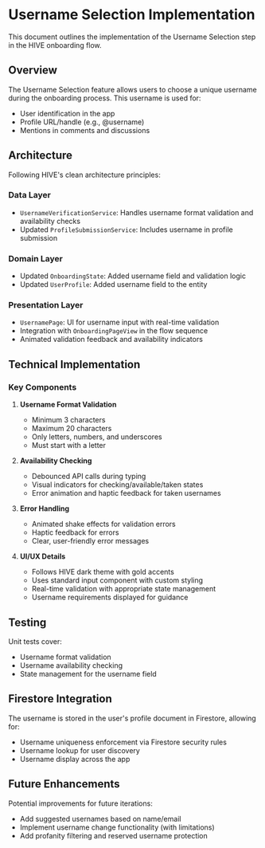 # Username Selection Implementation

This document outlines the implementation of the Username Selection step in the HIVE onboarding flow.

## Overview

The Username Selection feature allows users to choose a unique username during the onboarding process. This username is used for:

- User identification in the app
- Profile URL/handle (e.g., @username)
- Mentions in comments and discussions

## Architecture

Following HIVE's clean architecture principles:

### Data Layer
- `UsernameVerificationService`: Handles username format validation and availability checks
- Updated `ProfileSubmissionService`: Includes username in profile submission

### Domain Layer
- Updated `OnboardingState`: Added username field and validation logic
- Updated `UserProfile`: Added username field to the entity

### Presentation Layer
- `UsernamePage`: UI for username input with real-time validation
- Integration with `OnboardingPageView` in the flow sequence
- Animated validation feedback and availability indicators

## Technical Implementation

### Key Components

1. **Username Format Validation**
   - Minimum 3 characters
   - Maximum 20 characters
   - Only letters, numbers, and underscores
   - Must start with a letter

2. **Availability Checking**
   - Debounced API calls during typing
   - Visual indicators for checking/available/taken states
   - Error animation and haptic feedback for taken usernames

3. **Error Handling**
   - Animated shake effects for validation errors
   - Haptic feedback for errors
   - Clear, user-friendly error messages

4. **UI/UX Details**
   - Follows HIVE dark theme with gold accents
   - Uses standard input component with custom styling
   - Real-time validation with appropriate state management
   - Username requirements displayed for guidance

## Testing

Unit tests cover:
- Username format validation
- Username availability checking
- State management for the username field

## Firestore Integration

The username is stored in the user's profile document in Firestore, allowing for:
- Username uniqueness enforcement via Firestore security rules
- Username lookup for user discovery
- Username display across the app

## Future Enhancements

Potential improvements for future iterations:
- Add suggested usernames based on name/email
- Implement username change functionality (with limitations)
- Add profanity filtering and reserved username protection 